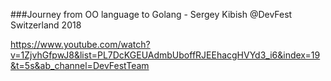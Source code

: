 ###Journey from OO language to Golang - Sergey Kibish @DevFest Switzerland 2018

https://www.youtube.com/watch?v=1ZjvhGfpwJ8&list=PL7DcKGEUAdmbUboffRJEEhacgHVYd3_i6&index=19&t=5s&ab_channel=DevFestTeam